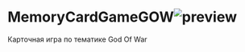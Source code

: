 # MemoryCardGameGOW![preview](https://user-images.githubusercontent.com/45718052/218248377-d6036722-4d85-4141-a9ec-7b6716739997.png)
Карточная игра по тематике God Of War
